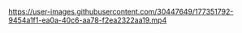 

https://user-images.githubusercontent.com/30447649/177351792-9454a1f1-ea0a-40c6-aa78-f2ea2322aa19.mp4

